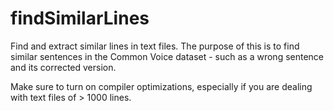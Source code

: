 # findSimilarLines
Find and extract similar lines in text files. The purpose of this is to find similar sentences in the Common Voice dataset - such as a wrong sentence and its corrected version.

Make sure to turn on compiler optimizations, especially if you are dealing with text files of > 1000 lines.
